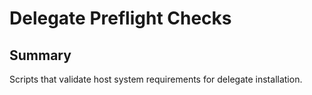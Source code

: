 # Delegate Preflight Checks

## Summary

Scripts that validate host system requirements for delegate installation.
